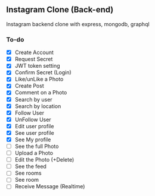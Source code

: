 ## Instagram Clone (Back-end)

Instagram backend clone with express, mongodb, graphql

### To-do

- [x] Create Account
- [x] Request Secret
- [x] JWT token setting
- [x] Confirm Secret (Login)
- [x] Like/unLike a Photo
- [x] Create Post
- [x] Comment on a Photo
- [x] Search by user
- [x] Search by location
- [x] Follow User
- [x] UnFollow User
- [x] Edit user profile
- [x] See user profile
- [x] See My profile
- [ ] See the full Photo
- [ ] Upload a Photo
- [ ] Edit the Photo (+Delete)
- [ ] See the feed
- [ ] See rooms
- [ ] See room
- [ ] Receive Message (Realtime)